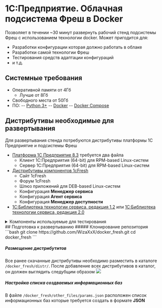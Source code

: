# 1С:Предприятие. Облачная подсистема Фреш в Docker
Позволяет в течении ~30 минут развернуть рабочий стенд подсистемы Фреш с использованием технологии docker.
Может пригодится для:
- Разработки конфигурации которая должно работать в облаке
- Разработки самой технологии Фреш
- Тестирования средств адаптации конфигураций
- и т.д.

## Системные требования
- Оперативной памяти от 4Гб
	- Лучше от 8Гб
- Свободного места от 50Гб
- ПО:
-- [Python 3+](https://www.python.org/downloads/ "Python 3+")
-- [Docker](https://docs.docker.com/engine/install/ "Docker")
-- [Docker Compose](https://docs.docker.com/compose/install/ "Docker Compose")

## Дистрибутивы необходимые для развертывания
Для развертывания стенда потребуются дистрибутивы платформы 1С Предприятие и подсистемы Фреш
- [Платформа 1С Предприятие 8.3](https://releases.1c.ru/project/Platform83 "Платформа 1С Предприятие 8.3") требуется два файла
	- Клиент 1С:Предприятия (64-bit) для RPM-based Linux-систем
	- Cервер 1С:Предприятия (64-bit) для RPM-based Linux-систем
- [Дистрибутивы компонентов 1cFresh](https://releases.1c.ru/project/FreshPublic "Дистрибутивы компонентов 1cFresh")
	- Сайт 1cFresh
	- Форум 1cFresh
	- Шлюз приложений для DEB-based Linux-систем
	- Конфигурация **Менеджер сервиса**
	- Конфигурация **Агент сервиса**
	- Конфигурация **Менеджер доступности**
- [1С:Библиотека технологии сервиса, редакция 1.2](https://releases.1c.ru/version_files?nick=SMTL12&ver=1.2.2.26 "1С:Библиотека технологии сервиса, редакция 1.2") или [1С:Библиотека технологии сервиса, редакция 2.0](https://releases.1c.ru/project/SMTL20 "1С:Библиотека технологии сервиса, редакция 2.0")

<details>
  <summary>Компоненты используемые для тестирования</summary>
- [1С Предприятие 8.3.15.1869](https://releases.1c.ru/version_files?nick=Platform83&ver=8.3.15.1869 "1С Предприятие 8.3.15.1869")
	- [Клиент 1С:Предприятия (64-bit) для RPM-based Linux-систем](https://releases.1c.ru/version_file?nick=Platform83&ver=8.3.15.1869&path=Platform\8_3_15_1869\client_8_3_15_1869.rpm64.tar.gz "Клиент 1С:Предприятия (64-bit) для RPM-based Linux-систем")
	- [Cервер 1С:Предприятия (64-bit) для RPM-based Linux-систем](https://releases.1c.ru/version_file?nick=Platform83&ver=8.3.15.1869&path=Platform\8_3_15_1869\rpm64_8_3_15_1869.tar.gz "Cервер 1С:Предприятия (64-bit) для RPM-based Linux-систем")
- [1С:Предприятие. Облачная подсистема Фреш 1.0.28.1](https://releases.1c.ru/version_files?nick=FreshPublic&ver=1.0.28.1 "1С:Предприятие. Облачная подсистема Фреш 1.0.28.1")
	- [Сайт 1cFresh 1.2.14.1](https://releases.1c.ru/version_file?nick=FreshPublic&ver=1.0.28.1&path=FreshPublic\1_0_28_1\Extrafiles\site_1.2.14.zip "Сайт 1cFresh 1.2.14.1")
	- [Форум 1cFresh 1.0.41.1](https://releases.1c.ru/version_file?nick=FreshPublic&ver=1.0.28.1&path=FreshPublic\1_0_28_1\Extrafiles\forum_1.0.41.zip "Форум 1cFresh 1.0.41.1")
	- [Шлюз приложений 1.1.1.8 для DEB-based Linux-систем ](https://releases.1c.ru/version_file?nick=FreshPublic&ver=1.0.28.1&path=FreshPublic\1_0_28_1\Extrafiles\appgate_1.1.1.8_1_all.deb "Шлюз приложений 1.1.1.8 для DEB-based Linux-систем ")
	- [Менеджер сервиса. Версия 1.0.94.20](https://releases.1c.ru/version_file?nick=FreshPublic&ver=1.0.28.1&path=SM\1_0_94_20\SM_1_0_94_20_setup1c.exe "Менеджер сервиса. Версия 1.0.94.20")
	- [Агент сервиса. Версия 1.0.29.4](https://releases.1c.ru/version_file?nick=FreshPublic&ver=1.0.28.1&path=SA\1_0_29_4\SA_1_0_29_4_setup1c.exe "Агент сервиса. Версия 1.0.29.4")
	- [Менеджер доступности. Версия 1.0.3.4](https://releases.1c.ru/version_file?nick=FreshPublic&ver=1.0.28.1&path=AM\1_0_3_4\AM_1_0_3_4_setup1c.exe "Менеджер доступности. Версия 1.0.3.4")
- [1С:Библиотека технологии сервиса, редакция 1.2. Версия 1.2.2.26](https://releases.1c.ru/version_files?nick=SMTL12&ver=1.2.2.26 "1С:Библиотека технологии сервиса, редакция 1.2. Версия 1.2.2.26")
</details>
## Подготовка к развертыванию
##### Клонирование репозитория
```bash
git clone https://github.com/WizaXxX/docker_fresh.git
cd docker_fresh
```

##### Размещение дистрибутитов
Все ранее  скачанные дистрибутивы необходимо разместить в каталоге `/docker_fresh/distr/`. После добавление всех дистрибутивов в каталог, он должен выглядить следубщим образом
![](https://i.ibb.co/S50sF96/2020-04-10-16-03-22.png)  

##### Настройка списка создваемых информационных баз
В файле `/docker_fresh/other_files/params.json` расположен список информационных баз которые требуется создать в формате **JSON**
